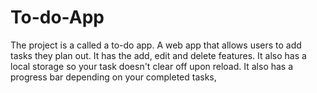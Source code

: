 # To-do-App
The project is a called a to-do app. A web app that allows users to add tasks they plan out. It has the add, edit and delete features. It also has a local storage so your task doesn't clear off upon reload. It also has a progress bar depending on your completed tasks,
